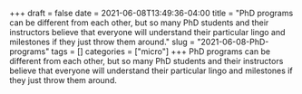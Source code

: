 +++draft = falsedate = 2021-06-08T13:49:36-04:00title = "PhD programs can be different from each other, but so many PhD students and their instructors believe that everyone will understand their particular lingo and milestones if they just throw them around."slug = "2021-06-08-PhD-programs"tags = []categories = ["micro"]+++PhD programs can be different from each other, but so many PhD students and their instructors believe that everyone will understand their particular lingo and milestones if they just throw them around.